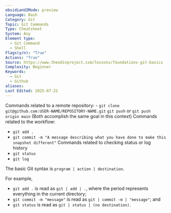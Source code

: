 ```yaml
---
obsidianUIMode: preview
Language: Bash
Category: Git
Topic: Git Commands
Type: Cheatsheet
System: Any
Element type:
  - Git Command
  - Shell
Flags(y/n): "True"
Actions: "True"
Source: https://www.theodinproject.com/lessons/foundations-git-basics
Complexity: Beginner
Keywords:
  - Git
  - Github
aliases: 
Last Edited: 2025-07-22
---
```

Commands related to a remote repository:
    - `git clone git@github.com:USER-NAME/REPOSITORY-NAME.git`
 `git push` or `git push origin main` (Both accomplish the same goal in this context)
Commands related to the workflow:
- `git add .`
- `git commit -m "A message describing what you have done to make this snapshot different"`
Commands related to checking status or log history
- `git status`
- `git log`

The basic Git syntax is `program | action | destination`.

For example,

- `git add .` is read as `git | add | .`, where the period represents everything in the current directory;
- `git commit -m "message"` is read as `git | commit -m | "message"`; and
- `git status` is read as `git | status | (no destination)`.